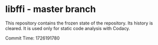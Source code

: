 # libffi - master branch

This repository contains the frozen state of the repository.
Its history is cleared. It is used only for static code
analysis with Codacy.

Commit Time: 1726191780